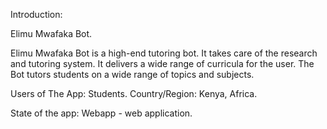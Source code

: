 Introduction:

Elimu Mwafaka Bot.

Elimu Mwafaka Bot is a high-end tutoring bot. It takes care of the research and tutoring system. It delivers a wide range of curricula for the user. The Bot tutors students on a wide range of topics and subjects.

Users of The App: Students.
Country/Region:  Kenya, Africa.

State of the app: Webapp - web application.


